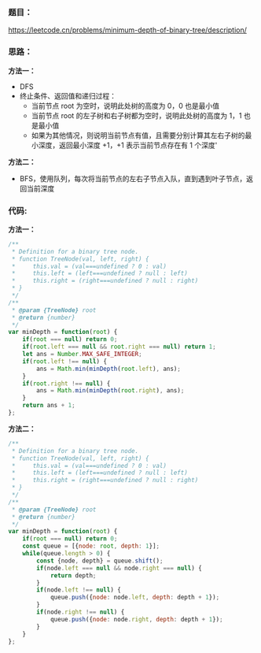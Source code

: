### **题目：**
https://leetcode.cn/problems/minimum-depth-of-binary-tree/description/

### **思路：** 
**方法一：** 
- DFS
- 终止条件、返回值和递归过程：
  - 当前节点 root 为空时，说明此处树的高度为 0，0 也是最小值
  - 当前节点 root 的左子树和右子树都为空时，说明此处树的高度为 1，1 也是最小值
  - 如果为其他情况，则说明当前节点有值，且需要分别计算其左右子树的最小深度，返回最小深度 +1，+1 表示当前节点存在有 1 个深度'
  
**方法二：** 
- BFS，使用队列，每次将当前节点的左右子节点入队，直到遇到叶子节点，返回当前深度


### **代码:**
**方法一：**
```js
/**
 * Definition for a binary tree node.
 * function TreeNode(val, left, right) {
 *     this.val = (val===undefined ? 0 : val)
 *     this.left = (left===undefined ? null : left)
 *     this.right = (right===undefined ? null : right)
 * }
 */
/**
 * @param {TreeNode} root
 * @return {number}
 */
var minDepth = function(root) {
    if(root === null) return 0;
    if(root.left === null && root.right === null) return 1;
    let ans = Number.MAX_SAFE_INTEGER;
    if(root.left !== null) {
        ans = Math.min(minDepth(root.left), ans);
    }
    if(root.right !== null) {
        ans = Math.min(minDepth(root.right), ans);
    }
    return ans + 1;
};
```

**方法二：**
```js
/**
 * Definition for a binary tree node.
 * function TreeNode(val, left, right) {
 *     this.val = (val===undefined ? 0 : val)
 *     this.left = (left===undefined ? null : left)
 *     this.right = (right===undefined ? null : right)
 * }
 */
/**
 * @param {TreeNode} root
 * @return {number}
 */
var minDepth = function(root) {
    if(root === null) return 0;
    const queue = [{node: root, depth: 1}];
    while(queue.length > 0) {
        const {node, depth} = queue.shift();
        if(node.left === null && node.right === null) {
            return depth;
        }
        if(node.left !== null) {
            queue.push({node: node.left, depth: depth + 1});
        }
        if(node.right !== null) {
            queue.push({node: node.right, depth: depth + 1});
        }
    }
};
```